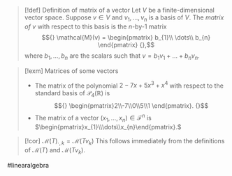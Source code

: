 > [!def] Definition of matrix of a vector
> Let $V$ be a finite-dimensional vector space. Suppose $v \in V$ and $v_{1},\dots,v_{n}$ is a basis of $V$. The *matrix of $v$* with respect to this basis is the $n$-by-$1$ matrix $${} \mathcal{M}(v) = \begin{pmatrix} b_{1}\\
>\dots\\
>b_{n} \end{pmatrix} {},$$ where $b_{1},\dots,b_{n}$ are the scalars such that $v = b_{1}v_{1} + \dots + b_{n}v_{n}$.

> [!exm] Matrices of some vectors
> - The matrix of the polynomial $2 - 7x + 5x^3 + x^4$ with respect to the standard basis of $\mathcal{P}_{4}(\mathbb{R})$ is $${} \begin{pmatrix}2\\-7\\0\\5\\1   \end{pmatrix}. {}$$
> - The matrix of a vector $(x_{1},\dots,x_{n}) \in \mathcal{F}^n$ is $\begin{pmatrix}x_{1}\\\dots\\x_{n}\end{pmatrix}.$

>[!cor] $\mathcal{M}(T)_{\cdot,k} = \mathcal{M}(Tv_{k})$
>This follows immediately from the definitions of $\mathcal{M}(T)$ and $\mathcal{M}(Tv_{k})$.

#linearalgebra